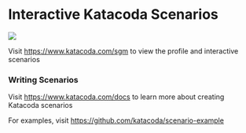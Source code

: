 # Interactive Katacoda Scenarios

[![](http://shields.katacoda.com/katacoda/sgm/count.svg)](https://www.katacoda.com/sgm "Get your profile on Katacoda.com")

Visit https://www.katacoda.com/sgm to view the profile and interactive scenarios

### Writing Scenarios
Visit https://www.katacoda.com/docs to learn more about creating Katacoda scenarios

For examples, visit https://github.com/katacoda/scenario-example
